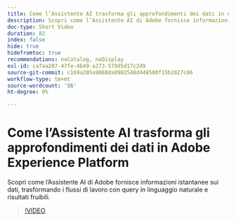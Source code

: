 ```yaml
---
title: Come l’Assistente AI trasforma gli approfondimenti dei dati in Adobe Experience Platform
description: Scopri come l’Assistente AI di Adobe fornisce informazioni istantanee sui dati, trasformando i flussi di lavoro con query in linguaggio naturale e risultati fruibili.
doc-type: Short Video
duration: 82
index: false
hide: true
hidefromtoc: true
recommendations: noCatalog, noDisplay
exl-id: ca7aa207-47fe-4b49-a273-579d5d17c2d9
source-git-commit: c169a205a9088da0982548d448500f15b2027c06
workflow-type: tm+mt
source-wordcount: '56'
ht-degree: 0%

---
```


# Come l’Assistente AI trasforma gli approfondimenti dei dati in Adobe Experience Platform

Scopri come l’Assistente AI di Adobe fornisce informazioni istantanee sui dati, trasformando i flussi di lavoro con query in linguaggio naturale e risultati fruibili.

<!-- 72_S653_3442539_81_how-ai-assistant-transforms-data-insights-in-adobe-experience-platform -->
>[!VIDEO](https://video.tv.adobe.com/v/3459920/?learn=on&enablevpops=true&captions=ita)
